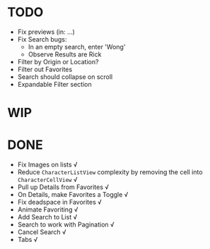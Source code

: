 # TODO
- Fix previews (in: ...)
- Fix Search bugs:
    - In an empty search, enter 'Wong'
    - Observe Results are Rick
- Filter by Origin or Location?
- Filter out Favorites
- Search should collapse on scroll
- Expandable Filter section

# WIP

#  DONE

- Fix Images on lists √
- Reduce `CharacterListView` complexity by removing the cell into `CharacterCellView` √
- Pull up Details from Favorites √
- On Details, make Favorites a Toggle √
- Fix deadspace in Favorites √
- Animate Favoriting √
- Add Search to List √
- Search to work with Pagination √
- Cancel Search √
- Tabs √
